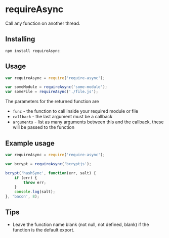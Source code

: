 # requireAsync
Call any function on another thread.

## Installing

````
npm install requireAsync
````

## Usage
````javascript
var requireAsync = require('require-async');

var someModule = requireAsync('some-module');
var someFile = requireAsync('./file.js');
````

The parameters for the returned function are

 - ``func`` - the function to call inside your required module or file
 - ``callback`` - the last argument must be a callback
 - ``arguments`` - list as many arguments between this and the callback, these will be passed to the function

## Example usage
````javascript
var requireAsync = require('require-async');

var bcrypt = requireAsync('bcryptjs');

bcrypt('hashSync', function(err, salt) {
    if (err) {
        throw err;
    }
    console.log(salt);
}, 'bacon', 8);
````

## Tips

 - Leave the function name blank (not null, not defined, blank) if the function is the default export.
